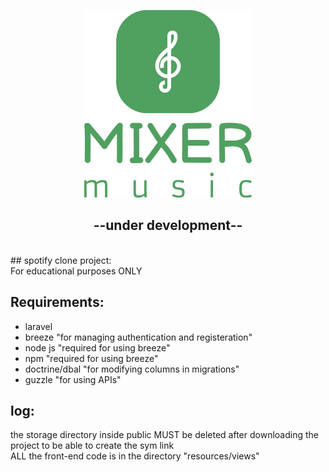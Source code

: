 <p align="center">
  <img src="./public/storage/main/logo_original.svg" height="300" />
</p>  
<h2 align="center">--under development--</h2>  <br>
## spotify clone project:    <br>
For educational purposes ONLY  <br>
  
## Requirements:  <br>  
  - laravel    <br>
  - breeze "for managing authentication and registeration"   <br>
  - node js  "required for using breeze"  <br>
  - npm  "required for using breeze"  <br>
  - doctrine/dbal "for modifying columns in migrations"  <br>
  - guzzle  "for using APIs"  <br>
  
## log:
  the storage directory inside public MUST be deleted after downloading the project to be able to create the sym link  
  ALL the front-end code is in the directory "resources/views"  
